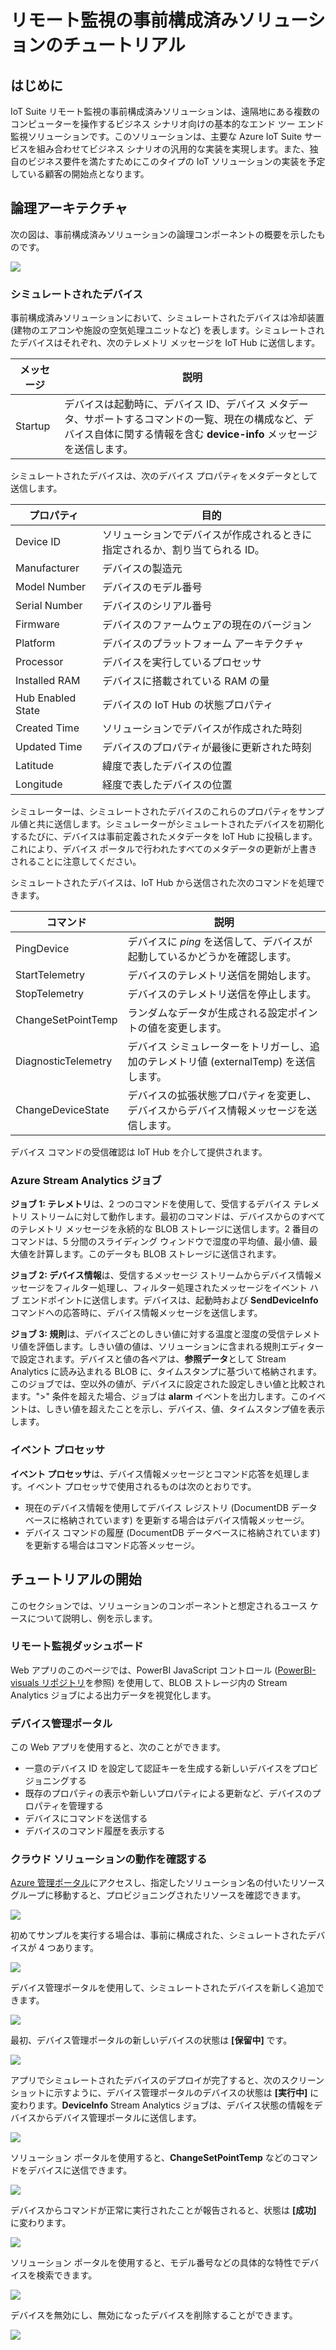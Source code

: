 <properties
 pageTitle="リモート監視の事前構成済みソリューションのチュートリアル | Microsoft Azure"
 description="Azure IoT リモート監視の事前構成済みソリューションとそのアーキテクチャの説明です。"
 services=""
 documentationCenter=""
 authors="stevehob"
 manager="timlt"
 editor=""/>

<tags
 ms.service="na"
 ms.devlang="na"
 ms.topic="article"
 ms.tgt_pltfrm="na"
 ms.workload="na"
 ms.date="10/21/2015"
 ms.author="stevehob"/>

# リモート監視の事前構成済みソリューションのチュートリアル

## はじめに

IoT Suite リモート監視の事前構成済みソリューションは、遠隔地にある複数のコンピューターを操作するビジネス シナリオ向けの基本的なエンド ツー エンド監視ソリューションです。このソリューションは、主要な Azure IoT Suite サービスを組み合わせてビジネス シナリオの汎用的な実装を実現します。また、独自のビジネス要件を満たすためにこのタイプの IoT ソリューションの実装を予定している顧客の開始点となります。

## 論理アーキテクチャ

次の図は、事前構成済みソリューションの論理コンポーネントの概要を示したものです。

![](media/iot-suite-remote-monitoring-sample-walkthrough/remote-monitoring-architecture.png)


### シミュレートされたデバイス

事前構成済みソリューションにおいて、シミュレートされたデバイスは冷却装置 (建物のエアコンや施設の空気処理ユニットなど) を表します。シミュレートされたデバイスはそれぞれ、次のテレメトリ メッセージを IoT Hub に送信します。


| メッセージ | 説明 |
|----------|-------------|
| Startup | デバイスは起動時に、デバイス ID、デバイス メタデータ、サポートするコマンドの一覧、現在の構成など、デバイス自体に関する情報を含む **device-info** メッセージを送信します。 |


シミュレートされたデバイスは、次のデバイス プロパティをメタデータとして送信します。

| プロパティ | 目的 |
|------------------------|--------- |
| Device ID | ソリューションでデバイスが作成されるときに指定されるか、割り当てられる ID。 |
| Manufacturer | デバイスの製造元 |
| Model Number | デバイスのモデル番号 |
| Serial Number | デバイスのシリアル番号 |
| Firmware | デバイスのファームウェアの現在のバージョン |
| Platform | デバイスのプラットフォーム アーキテクチャ |
| Processor | デバイスを実行しているプロセッサ |
| Installed RAM | デバイスに搭載されている RAM の量 |
| Hub Enabled State | デバイスの IoT Hub の状態プロパティ |
| Created Time | ソリューションでデバイスが作成された時刻 |
| Updated Time | デバイスのプロパティが最後に更新された時刻 |
| Latitude | 緯度で表したデバイスの位置 |
| Longitude | 経度で表したデバイスの位置 |

シミュレーターは、シミュレートされたデバイスのこれらのプロパティをサンプル値と共に送信します。シミュレーターがシミュレートされたデバイスを初期化するたびに、デバイスは事前定義されたメタデータを IoT Hub に投稿します。これにより、デバイス ポータルで行われたすべてのメタデータの更新が上書きされることに注意してください。


シミュレートされたデバイスは、IoT Hub から送信された次のコマンドを処理できます。

| コマンド | 説明 |
|------------------------|-----------------------------------------------------|
| PingDevice | デバイスに _ping_ を送信して、デバイスが起動しているかどうかを確認します。 |
| StartTelemetry | デバイスのテレメトリ送信を開始します。 |
| StopTelemetry | デバイスのテレメトリ送信を停止します。 |
| ChangeSetPointTemp | ランダムなデータが生成される設定ポイントの値を変更します。 |
| DiagnosticTelemetry | デバイス シミュレーターをトリガーし、追加のテレメトリ値 (externalTemp) を送信します。 |
| ChangeDeviceState | デバイスの拡張状態プロパティを変更し、デバイスからデバイス情報メッセージを送信します。 |


デバイス コマンドの受信確認は IoT Hub を介して提供されます。


### Azure Stream Analytics ジョブ

**ジョブ 1: テレメトリ**は、2 つのコマンドを使用して、受信するデバイス テレメトリ ストリームに対して動作します。最初のコマンドは、デバイスからのすべてのテレメトリ メッセージを永続的な BLOB ストレージに送信します。2 番目のコマンドは、5 分間のスライディング ウィンドウで湿度の平均値、最小値、最大値を計算します。このデータも BLOB ストレージに送信されます。

**ジョブ 2: デバイス情報**は、受信するメッセージ ストリームからデバイス情報メッセージをフィルター処理し、フィルター処理されたメッセージをイベント ハブ エンドポイントに送信します。デバイスは、起動時および **SendDeviceInfo** コマンドへの応答時に、デバイス情報メッセージを送信します。

**ジョブ 3: 規則**は、デバイスごとのしきい値に対する温度と湿度の受信テレメトリ値を評価します。しきい値の値は、ソリューションに含まれる規則エディターで設定されます。デバイスと値の各ペアは、**参照データ**として Stream Analytics に読み込まれる BLOB に、タイムスタンプに基づいて格納されます。このジョブでは、空以外の値が、デバイスに設定された設定しきい値と比較されます。">" 条件を超えた場合、ジョブは **alarm** イベントを出力します。このイベントは、しきい値を超えたことを示し、デバイス、値、タイムスタンプ値を表示します。

### イベント プロセッサ

**イベント プロセッサ**は、デバイス情報メッセージとコマンド応答を処理します。イベント プロセッサで使用されるものは次のとおりです。

- 現在のデバイス情報を使用してデバイス レジストリ (DocumentDB データベースに格納されています) を更新する場合はデバイス情報メッセージ。
- デバイス コマンドの履歴 (DocumentDB データベースに格納されています) を更新する場合はコマンド応答メッセージ。

## チュートリアルの開始

このセクションでは、ソリューションのコンポーネントと想定されるユース ケースについて説明し、例を示します。

### リモート監視ダッシュボード
Web アプリのこのページでは、PowerBI JavaScript コントロール ([PowerBI-visuals リポジトリ](https://www.github.com/Microsoft/PowerBI-visuals)を参照) を使用して、BLOB ストレージ内の Stream Analytics ジョブによる出力データを視覚化します。


### デバイス管理ポータル

この Web アプリを使用すると、次のことができます。

- 一意のデバイス ID を設定して認証キーを生成する新しいデバイスをプロビジョニングする
- 既存のプロパティの表示や新しいプロパティによる更新など、デバイスのプロパティを管理する
- デバイスにコマンドを送信する
- デバイスのコマンド履歴を表示する

### クラウド ソリューションの動作を確認する
[Azure 管理ポータル](https://portal.azure.com)にアクセスし、指定したソリューション名の付いたリソース グループに移動すると、プロビジョニングされたリソースを確認できます。

![](media/iot-suite-remote-monitoring-sample-walkthrough/azureportal_01.png)

初めてサンプルを実行する場合は、事前に構成された、シミュレートされたデバイスが 4 つあります。

![](media/iot-suite-remote-monitoring-sample-walkthrough/solutionportal_01.png)

デバイス管理ポータルを使用して、シミュレートされたデバイスを新しく追加できます。

![](media/iot-suite-remote-monitoring-sample-walkthrough/solutionportal_02.png)

最初、デバイス管理ポータルの新しいデバイスの状態は **[保留中]** です。

![](media/iot-suite-remote-monitoring-sample-walkthrough/solutionportal_03.png)

アプリでシミュレートされたデバイスのデプロイが完了すると、次のスクリーン ショットに示すように、デバイス管理ポータルのデバイスの状態は **[実行中]** に変わります。**DeviceInfo** Stream Analytics ジョブは、デバイス状態の情報をデバイスからデバイス管理ポータルに送信します。

![](media/iot-suite-remote-monitoring-sample-walkthrough/solutionportal_04.png)

ソリューション ポータルを使用すると、**ChangeSetPointTemp** などのコマンドをデバイスに送信できます。

![](media/iot-suite-remote-monitoring-sample-walkthrough/solutionportal_05.png)

デバイスからコマンドが正常に実行されたことが報告されると、状態は **[成功]** に変わります。

![](media/iot-suite-remote-monitoring-sample-walkthrough/solutionportal_06.png)

ソリューション ポータルを使用すると、モデル番号などの具体的な特性でデバイスを検索できます。

![](media/iot-suite-remote-monitoring-sample-walkthrough/solutionportal_07.png)

デバイスを無効にし、無効になったデバイスを削除することができます。

![](media/iot-suite-remote-monitoring-sample-walkthrough/solutionportal_08.png)

<!---HONumber=Oct15_HO4-->
